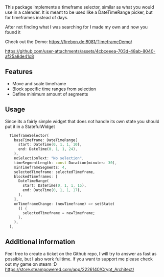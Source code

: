 This package implements a timeframe selector, similar as what you would use in a calender.
It is meant to be used like a DateTimeRange picker, but for timeframes instead of days.

After not finding what I was searching for I made my own and now you found it

Check out the Demo: https://firebon.de:8081/TimeframeDemo/

https://github.com/user-attachments/assets/4cbceeea-703d-48ab-8040-af25a8de41c8

## Features

* Move and scale timeframe
* Block specific time ranges from selection
* Define minimum amount of segments

## Usage

Since its a fairly simple widget that does not handle its own state you should put it in a StatefulWidget

```dart
  TimeframeSelector(
    baseTimeframe: DateTimeRange(
      start: DateTime(0, 1, 1, 10),
      end: DateTime(0, 1, 1, 24),
    ),
    noSelectionText: "No selection",
    timeSegmentLength: const Duration(minutes: 30),
    minTimeframeSegments: 4,
    selectedTimeframe: selectedTimeframe,
    blockedTimeframes: [
      DateTimeRange(
        start: DateTime(0, 1, 1, 15),
        end: DateTime(0, 1, 1, 17),
      ),
    ],
    onTimeframeChange: (newTimeframe) => setState(
      () {
        selectedTimeframe = newTimeframe;
      },
    ),
  ),
```

## Additional information

Feel free to create a ticket on the Github repo, I will try to answer as fast as possible, but I also work fulltime.
If you want to support me please check out my game on steam :D 
https://store.steampowered.com/app/2226140/Crypt_Architect/

